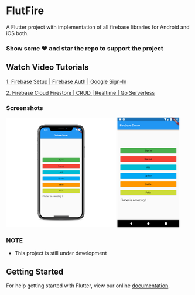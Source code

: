# FlutFire 

A Flutter project with implementation of all firebase libraries for Android and iOS both.

### Show some :heart: and star the repo to support the project


## Watch Video Tutorials
[1. Firebase Setup | Firebase Auth | Google Sign-In](https://youtu.be/8M-Fa239Hy4)

[2. Firebase Cloud Firestore | CRUD | Realtime | Go Serverless](https://youtu.be/HzKdJekhXoc)


### Screenshots

<img src="ss1.png" height="300em" />
<img src="ss2.png" height="300em" />


### NOTE
* This project is still under development

## Getting Started

For help getting started with Flutter, view our online
[documentation](https://flutter.io/).
